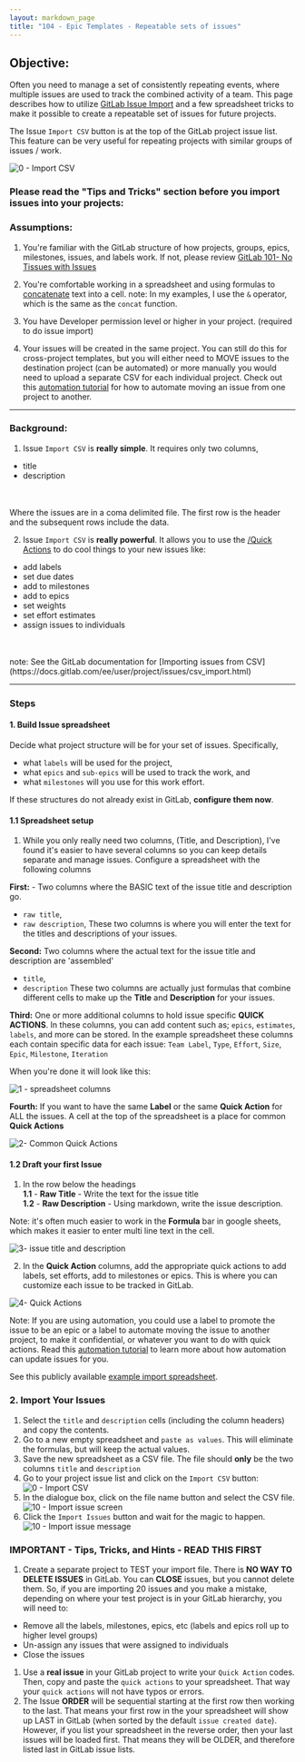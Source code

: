 ```yaml
---
layout: markdown_page
title: "104 - Epic Templates - Repeatable sets of issues"
---
```

## Objective:

 Often you need to manage a set of consistently repeating events, where multiple issues are used to track the combined activity of a team.  This page describes how to utilize [GitLab Issue Import](https://docs.gitlab.com/ee/user/project/issues/csv_import.html) and a few spreadsheet tricks to make it possible to create a repeatable set of issues for future projects.

 The Issue `Import CSV` button is at the top of the GitLab project issue list.  This feature can be very useful for repeating projects with similar groups of issues / work.

  ![0 - Import CSV](/handbook/marketing/product-marketing/images/0-import-issue-button.png)

### Please read the "Tips and Tricks" section before you import issues into your projects:

### Assumptions:

1. You're familiar with the GitLab structure of how projects, groups, epics, milestones, issues, and labels work.  If not, please review [GitLab 101- No Tissues with Issues](/handbook/marketing/product-marketing/getting-started/101/)

2. You're comfortable working in a spreadsheet and using formulas to [concatenate](https://support.google.com/docs/answer/3093592) text into a cell.  note: In my examples, I use the `&` operator, which is the same as the `concat` function.

3. You have Developer permission level or higher in your project. (required to do issue import)

4. Your issues will be created in the same project.  You can still do this for cross-project templates, but you will either need to MOVE issues to the destination project (can be automated) or more manually you would need to upload a separate CSV for each individual project.    Check out this [automation tutorial](/handbook/marketing/product-marketing/getting-started/105/#moving-issues-to-a-certain-project) for how to automate moving an issue from one project to another.

---

### Background:

1. Issue `Import CSV` is **really simple**.  It requires only two columns,
  - title
  - description
<br>
<br>Where the issues are in a coma delimited file. The first row is the header and the subsequent rows include the data.

2. Issue `Import CSV`  is **really powerful**. It allows you to use the [/Quick Actions](https://docs.gitlab.com/ee/user/project/quick_actions.html) to do cool things to your new issues like:
- add labels
- set due dates
- add to milestones
- add to epics
- set weights
- set effort estimates
- assign issues to individuals
<br>
<br> note: See the GitLab documentation for [Importing issues from CSV](https://docs.gitlab.com/ee/user/project/issues/csv_import.html)

---

### Steps

#### 1. Build Issue spreadsheet

Decide what project structure will be for your set of issues.  Specifically,
  - what `labels` will be used for the project,
  - what `epics` and `sub-epics` will be used to track the work, and
  - what `milestones` will you use for this work effort.

If these structures do not already exist in GitLab, **configure them now**.

#### 1.1 Spreadsheet setup

1. While you only really need two columns, (Title, and Description), I've found it's easier to have several columns so you can keep details separate and manage issues.  Configure a spreadsheet with the following columns

**First:** - Two columns where the BASIC text of the issue title and description go.
- `raw title`,
- `raw description`,
These two columns is where you will enter the text for the titles and descriptions of your issues.

**Second:** Two columns where the actual text for the issue title and description are 'assembled'
- `title`,
- `description`
These two columns are actually just formulas that combine different cells to make up the **Title** and **Description** for your issues.  

**Third:** One or more additional columns to hold issue specific **QUICK ACTIONS**.  In these columns, you can add content such as; `epics`, `estimates`, `labels`, and more can be stored.  In the example spreadsheet these columns each contain specific data for each issue:
`Team Label`, `Type`, `Effort`, `Size`, `Epic`, `Milestone`, `Iteration`

When you're done it will look like this:

 ![1 - spreadsheet columns](/handbook/marketing/product-marketing/images/1-spreadsheet-columns.png)

**Fourth:** If you want to have the same **Label** or the same **Quick Action** for ALL the issues.  A cell at the top of the spreadsheet is a place for common **Quick Actions**

 ![2- Common Quick Actions](/handbook/marketing/product-marketing/images/2-common-quickactions.png)


#### 1.2 Draft your first Issue

1. In the row below the headings <br>
**1.1** - **Raw Title** - Write the text for the issue title <br>
**1.2** - **Raw Description** - Using markdown, write the issue description.

Note: it's often much easier to work in the **Formula** bar in google sheets, which makes it easier to enter multi line text in the cell.

![3- issue title and description](/handbook/marketing/product-marketing/images/3-edit-issue-description.png)

2. In the **Quick Action** columns, add the appropriate quick actions to add labels, set efforts, add to milestones or epics.   This is where you can customize each issue to be tracked in GitLab.   

![4- Quick Actions](/handbook/marketing/product-marketing/images/4-quick-actions.png)

Note: If you are using automation, you could use a label to promote the issue to be an epic or a label to automate moving the issue to another project, to make it confidential, or whatever you want to do with quick actions. Read this [automation tutorial](/handbook/marketing/product-marketing/getting-started/105/) to learn more about how automation can update issues for you.


See this publicly available [example import spreadsheet](https://docs.google.com/spreadsheets/d/1ighXQY580_aLHIXWUm5Xj9A57eQ5_G52pCD36nL8_ag/edit#gid=0).


### 2. Import Your Issues

1. Select the `title` and `description` cells (including the column headers) and copy the contents.
2. Go to a new empty spreadsheet and `paste as values`.   This will eliminate the formulas, but will keep the actual values.
3. Save the new spreadsheet as a CSV file.  The file should **only** be the two columns `title` and `description`
4. Go to your project issue list and click on the `Import CSV` button:
  ![0 - Import CSV](/handbook/marketing/product-marketing/images/0-import-issue-button.png)
5. In the dialogue box, click on the file name button and select the CSV file.
  ![10 - Import issue screen](/handbook/marketing/product-marketing/images/10-import-issue-screen.png)
6. Click the `Import Issues` button and wait for the magic to happen.
  ![10 - Import issue message](/handbook/marketing/product-marketing/images/10-import-issue-message.png)

### IMPORTANT - Tips, Tricks, and Hints - READ THIS FIRST

1. Create a separate project to TEST your import file.  There is **NO WAY TO DELETE ISSUES** in GitLab.   You can **CLOSE** issues, but you cannot delete them.   So, if you are importing 20 issues and you make a mistake, depending on where your test project is in your GitLab hierarchy, you will need to:
  - Remove all the labels, milestones, epics, etc  (labels and epics roll up to higher level groups)
  - Un-assign any issues that were assigned to individuals
  - Close the issues
1. Use a **real issue** in your GitLab project to write your `Quick Action` codes.  Then, copy and paste the `quick actions` to your spreadsheet.  That way your `quick actions` will not have typos or errors.
1. The Issue **ORDER** will be sequential starting at the first row then working to the last. That means your first row in the your spreadsheet will show up LAST in GitLab (when sorted by the default `issue created date`).  However, if you list your spreadsheet in the reverse order, then your last issues will be loaded first.  That means they will be OLDER, and therefore listed last in GitLab issue lists.
